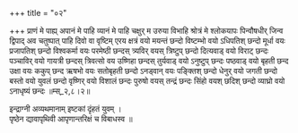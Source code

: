 +++
title = "०२"

+++
प्राणं मे पाह्य् अपानं मे पाहि व्यानं मे पाहि चक्षुर् म उरुया विभाहि श्रोत्रं मे श्लोकयापः पिन्वौषधीर् जिन्व द्विपाद् अव चतुष्पात् पाहि दिवो वा वृष्टिम् एरय क्षत्रं वयो मयन्तं छन्दो विष्टम्भो वयो ऽधिपतिश् छन्दो मूर्धा वयः प्रजापतिश् छन्दो विश्वकर्मा वयः परमेष्ठी छन्दस् त्र्यविर् वयस् त्रिष्टुप् छन्दो दित्यवाड् वयो विराट् छन्दः पञ्चाविर् वयो गायत्री छन्दस् त्रिवत्सो वय उष्णिहा छन्दस् तुर्यवाड् वयो ऽनुष्टुप् छन्दः पष्ठवाड् वयो बृहती छन्द उक्षा वयः ककुप् छन्द ऋषभो वयः सतोबृहती छन्दो ऽनड्वान् वयः पङ्क्तिश् छन्दो धेनुर् वयो जगती छन्दो बस्तो वयो युवलं छन्दो वृष्णिर् वयो विशालं छन्दः पुरुषो वयस् तन्द्रं छन्दः सिंहो वयश् छदिश् छन्दो व्याघ्रो वयो ऽनाधृष्यं छन्दः ॥म्स्_२,८।२॥  
    
इन्द्राग्नी अव्यथमानाम् इष्टकां दृंहतं युवम् ।  
पृष्ठेन द्यावापृथिवी आपृणान्तरिक्षं च विबाधस्व ॥  
    
